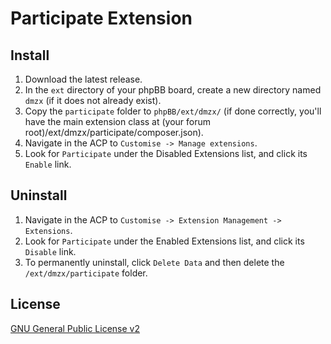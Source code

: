 # Participate Extension

## Install
1. Download the latest release.
2. In the `ext` directory of your phpBB board, create a new directory named `dmzx` (if it does not already exist).
3. Copy the `participate` folder to `phpBB/ext/dmzx/` (if done correctly, you'll have the main extension class at (your forum root)/ext/dmzx/participate/composer.json).
4. Navigate in the ACP to `Customise -> Manage extensions`.
5. Look for `Participate` under the Disabled Extensions list, and click its `Enable` link.

## Uninstall
1. Navigate in the ACP to `Customise -> Extension Management -> Extensions`.
2. Look for `Participate` under the Enabled Extensions list, and click its `Disable` link.
3. To permanently uninstall, click `Delete Data` and then delete the `/ext/dmzx/participate` folder.

## License

[GNU General Public License v2](http://opensource.org/licenses/GPL-2.0)
